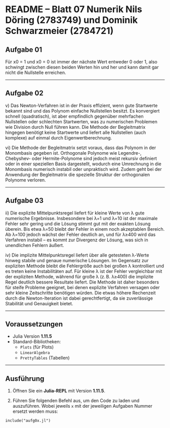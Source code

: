
# README – Blatt 07 Numerik Nils Döring (2783749) und Dominik Schwarzmeier (2784721)


## Aufgabe 01

Für x0 = 1 und x0 = 0 ist immer der nächste Wert entweder 0 oder 1, also schwingt zwischen diesen beiden Werten hin und her und kann damit gar nicht die Nullstelle erreichen. 

---

## Aufgabe 02

v) Das Newton-Verfahren ist in der Praxis effizient, wenn gute Startwerte bekannt sind und das Polynom einfache Nullstellen besitzt. Es konvergiert schnell (quadratisch), ist aber empfindlich gegenüber mehrfachen Nullstellen oder schlechten Startwerten, was zu numerischen Problemen wie Division durch Null führen kann. Die Methode der Begleitmatrix hingegen benötigt keine Startwerte und liefert alle Nullstellen (auch komplexe) auf einmal durch Eigenwertberechnung.

vi) Die Methode der Begleitmatrix setzt voraus, dass das Polynom in der Monombasis gegeben ist. Orthogonale Polynome wie Legendre-, Chebyshev- oder Hermite-Polynome sind jedoch meist rekursiv definiert oder in einer speziellen Basis dargestellt, wodurch eine Umrechnung in die Monombasis numerisch instabil oder unpraktisch wird. Zudem geht bei der Anwendung der Begleitmatrix die spezielle Struktur der orthogonalen Polynome verloren.

---

## Aufgabe 03

ii) Die explizite Mittelpunktsregel liefert für kleine Werte von λ gute numerische Ergebnisse. Insbesondere bei λ=1 und λ=10 ist der maximale Fehler sehr gering und die Lösung stimmt gut mit der exakten Lösung überein. Bis etwa λ=50 bleibt der Fehler in einem noch akzeptablen Bereich. Ab λ=100 jedoch wächst der Fehler deutlich an, und für λ≥400 wird das Verfahren instabil – es kommt zur Divergenz der Lösung, was sich in unendlichen Fehlern äußert.

iv) Die implizite Mittelpunktsregel liefert über alle getesteten λ-Werte hinweg stabile und genaue numerische Lösungen. Im Gegensatz zur expliziten Methode bleibt die Fehlergröße auch bei großen λ kontrolliert und es treten keine Instabilitäten auf. Für kleine λ ist der Fehler vergleichbar mit der expliziten Methode, während für große λ (z. B. λ≥400) die implizite Regel deutlich bessere Resultate liefert. Die Methode ist daher besonders für steife Probleme geeignet, bei denen explizite Verfahren versagen oder sehr kleine Zeitschritte benötigen würden. Die etwas höhere Rechenzeit durch die Newton-Iteration ist dabei gerechtfertigt, da sie zuverlässige Stabilität und Genauigkeit bietet.



---

## Voraussetzungen

- Julia Version **1.11.5**
- Standard-Bibliotheken:
  - `Plots` (für Plots)
  - `LinearAlgebra`
  - `PrettyTables` (Tabellen)
  
---

## Ausführung

1. Öffnen Sie ein **Julia-REPL** mit Version **1.11.5**.

2. Führen Sie folgenden Befehl aus, um den Code zu laden und auszuführen. Wobei jeweils `x` mit der jeweiligen Aufgaben Nummer ersetzt werden muss:

```
include("aufg0x.jl")
```